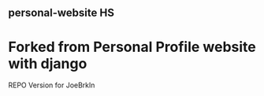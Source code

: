 ## personal-website HS
# Forked from Personal Profile website with django
REPO Version for JoeBrkln
